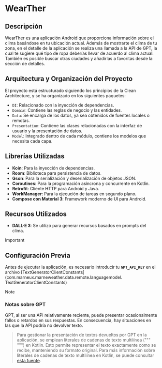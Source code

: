 
# WearTher

## Descripción
WearTher es una aplicación Android que proporciona información sobre el clima basándose en tu ubicación actual. 
Además de mostrarte el clima de tu zona, en el detalle de la aplicación se realiza una llamada a la API de GPT, 
la cual te sugiere qué tipo de ropa deberías llevar de acuerdo al clima actual. También es posible buscar otras ciudades y 
añadirlas a favoritas desde la sección de detalles.

## Arquitectura y Organización del Proyecto
El proyecto está estructurado siguiendo los principios de la Clean Architecture, y se ha organizado en los siguientes paquetes:

- `DI`: Relacionado con la inyección de dependencias.
- `Domain`: Contiene las reglas de negocio y las entidades.
- `Data`: Se encarga de los datos, ya sea obtenidos de fuentes locales o remotas.
- `Presentation`: Contiene las clases relacionadas con la interfaz de usuario y la presentación de
  datos.
- `Model`: Integrado dentro de cada módulo, contiene los modelos que necesita cada capa.

## Librerías Utilizadas
- **Koin**: Para la inyección de dependencias.
- **Room**: Biblioteca para persistencia de datos.
- **Gson**: Para la serialización y deserialización de objetos JSON.
- **Coroutines**: Para la programación asíncrona y concurrente en Kotlin.
- **Retrofit**: Cliente HTTP para Android y Java.
- **WorkManager**: Para la ejecución de tareas en segundo plano.
- **Compose con Material 3**: Framework moderno de UI para Android.

## Recursos Utilizados

- **DALL·E 3**: Se utilizó para generar recursos basados en prompts del clima.

> [!IMPORTANT]
>## Configuración Previa
>Antes de ejecutar la aplicación, es necesario introducir tu __`GPT_API_KEY`__ en el archivo
> [TextGeneratorClientConstants](com.marneux.marneweather.data.remote.languagemodel.
> TextGeneratorClientConstants)

> [!NOTE]
> ### Notas sobre GPT
> GPT, al ser una API relativamente reciente, puede presentar ocasionalmente fallos o retardos en
> sus
> respuestas.
> En consecuencia, hay situaciones en las que la API podría no devolver texto.

> Para gestionar la presentación de textos devueltos por GPT en la aplicación,
> se emplean literales de cadenas de texto multilínea (""" """) en Kotlin. Esto permite
> representar el
> texto exactamente como se recibe, manteniendo su formato original. Para más información sobre
> literales de
> cadenas de texto multilínea en Kotlin, se puede
> consultar [esta fuente](https://realkotlin.com/tutorials/2018-06-26-multiline-string-literals-in-kotlin/).
